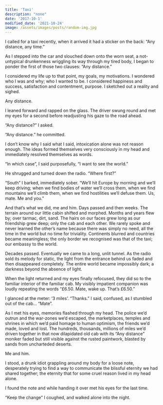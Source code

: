 ```yaml
---
title: 'Taxi'
description: "none"
date: '2017-10-1'
modified_date: '2021-10-24'
image: /assets/images/posts/random-img.jpg
---
```


I called for a taxi recently, when it arrived it had a sticker on the back: “Any distance, any time.”

As I stepped into the car and slouched down onto the worn seat, a not-untypical drunkenness wriggling its way through my tired body, I began to ponder the first of those two clauses: “Any distance.”

I considered my life up to that point, my goals, my motivations. I wondered who I was and why; who I wanted to be. I considered happiness and success, satisfaction and contentment, purpose. I sketched out a reality and sighed.

Any distance.

I leaned forward and rapped on the glass. The driver swung round and met my eyes for a second before readjusting his gaze to the road ahead.

“Any distance?” I asked.

“Any distance.” he committed.

I don’t know why I said what I said, intoxication alone was not reason enough. The ideas formed themselves very consciously in my head and immediately resolved themselves as words.

“In which case”, I said purposefully, “I want to see the world.”

He shrugged and turned down the radio. “Where first?”

“South” I barked, immediately sober. “We’ll hit Europe by morning and we’ll keep driving; when we find bodies of water we’ll cross them, when we find mountains we’ll climb them, when we find hostilities we’ll defuse them. Us, mate. Me and you.”

And that’s what we did, me and him. Days passed and then weeks. The terrain around our little cabin shifted and morphed. Months and years flew by; over tarmac, dirt, sand. The hairs on our faces grew long as our friendship grew deep; only the cab and each other. We rarely spoke and never learned the other’s name because there was simply no need, all the time in the world but no time for triviality.
Continents blurred and countries became meaningless; the only border we recognised was that of the taxi; our embassy to the world.

Decades passed. Eventually we came to a long, unlit tunnel. As the radio sold its melody for static, the light from the entrance behind us faded and then disappeared completely. The entire world became impossibly dark; a darkness beyond the absence of light.

When the light returned and my eyes finally refocused, they did so to the familiar interior of the familiar cab. My visibly impatient companion was loudly repeating the words “£6.50. Mate, wake up. That’s £6.50.”

I glanced at the meter: ‘3 miles’. “Thanks.” I said, confused, as I stumbled out of the cab… “Mate”.

As I met his eyes, memories flashed through my head. The police we’d outrun and the war-zones we’d escaped, the marketplaces, temples and shrines in which we’d paid homage to human optimism, the friends we’d made, loved and lost. The hundreds, thousands, millions of miles we’d driven together in that now dilapidated old cab with its “Any distance” moniker faded but still visible against the rusted paintwork, blasted by sands from uncharteded deserts.

Me and him.

I stood, a drunk idiot grappling around my body for a loose note, desperately trying to find a way to communicate the blissful eternity we had shared together; the eternity that for some cruel reason lived in my head alone.

I found the note and while handing it over met his eyes for the last time.

“Keep the change” I coughed, and walked alone into the night.
